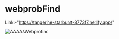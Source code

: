 # webprobFind 
Link:-"https://tangerine-starburst-8773f7.netlify.app/"

![AAAAAWebprofind](https://user-images.githubusercontent.com/101394814/203420230-0ca394b7-84bc-4667-b76d-6bf039944a0c.png)
